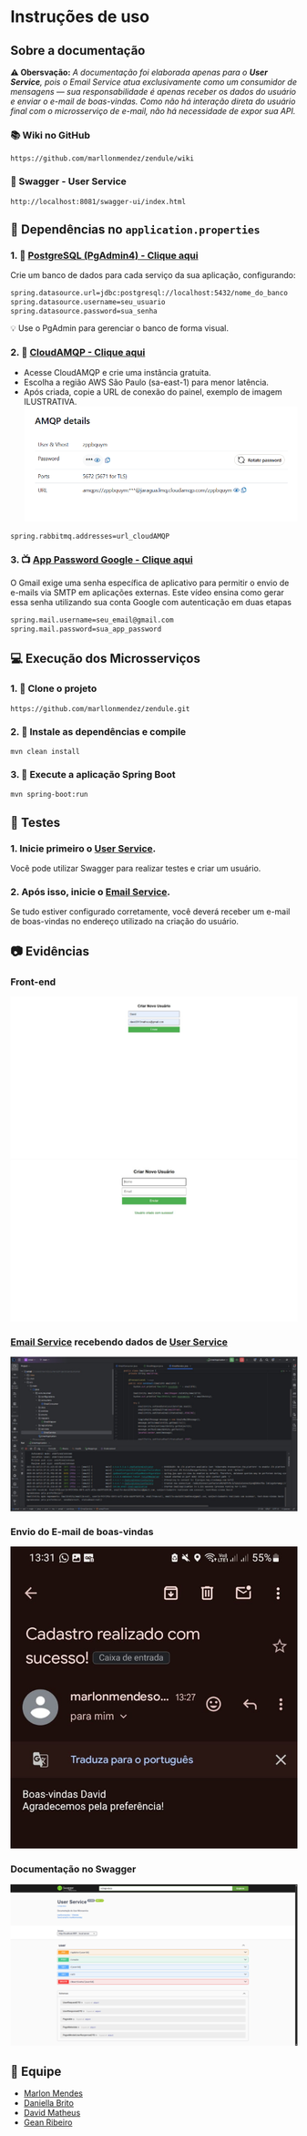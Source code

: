 # Instruções de uso

## Sobre a documentação
**⚠️ Obersvação:** _A documentação foi elaborada apenas para o **User Service**, pois o Email Service atua exclusivamente como um consumidor de mensagens — sua responsabilidade é apenas receber os dados do usuário e enviar o e-mail de boas-vindas. Como não há interação direta do usuário final com o microsserviço de e-mail, não há necessidade de expor sua API._

### 📚 Wiki no GitHub
```
https://github.com/marllonmendez/zendule/wiki
```
### 📌 Swagger - User Service
```
http://localhost:8081/swagger-ui/index.html
```

## 🔧 Dependências no ``application.properties``

### 1. 🔗 [PostgreSQL (PgAdmin4) - Clique aqui](https://www.postgresql.org/)
Crie um banco de dados para cada serviço da sua aplicação, configurando:
```
spring.datasource.url=jdbc:postgresql://localhost:5432/nome_do_banco
spring.datasource.username=seu_usuario
spring.datasource.password=sua_senha
```
💡 Use o PgAdmin para gerenciar o banco de forma visual.

### 2. 🐰 [CloudAMQP - Clique aqui](https://www.cloudamqp.com/)
- Acesse CloudAMQP e crie uma instância gratuita.
- Escolha a região AWS São Paulo (sa-east-1) para menor latência.
- Após criada, copie a URL de conexão do painel, exemplo de imagem ILUSTRATIVA.
![CloudAMQP](/assets/cloudAMQP.png)
```
spring.rabbitmq.addresses=url_cloudAMQP
```

### 3. 📺 [App Password Google - Clique aqui](https://www.youtube.com/watch?v=A6lASY-Yu-I&t=2s)
O Gmail exige uma senha específica de aplicativo para permitir o envio de e-mails via SMTP em aplicações externas.
Este vídeo ensina como gerar essa senha utilizando sua conta Google com autenticação em duas etapas
```
spring.mail.username=seu_email@gmail.com
spring.mail.password=sua_app_password
```

## 💻 Execução dos Microsserviços

### 1. 🧬 Clone o projeto
```
https://github.com/marllonmendez/zendule.git
```

### 2. 🧱 Instale as dependências e compile
```
mvn clean install
```

### 3. 🚀 Execute a aplicação Spring Boot
```
mvn spring-boot:run
```

## 🧪 Testes

### 1. Inicie primeiro o [User Service](user).
Você pode utilizar Swagger para realizar testes e criar um usuário.

### 2. Após isso, inicie o [Email Service](email).
Se tudo estiver configurado corretamente, você deverá receber um e-mail de boas-vindas no endereço utilizado na criação do usuário.

## 📷 Evidências

### Front-end
![Email Service](/assets/usuario-cadastro.png)
![Email Service](/assets/usuario-criado.png)

### [Email Service](email) recebendo dados de [User Service](user)
![Email Service](/assets/email-service.png)

### Envio do E-mail de boas-vindas
![Email Service](/assets/boas-vindas.png)

### Documentação no Swagger
![Swagger](/assets/swagger.png)

## 👥 Equipe
- [Marlon Mendes](https://github.com/marllonmendez)
- [Daniella Brito](https://github.com/daniellabritto)
- [David Matheus](https://github.com/davidmatheusk)
- [Gean Ribeiro](https://github.com/Rayleigh48)
